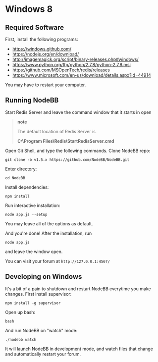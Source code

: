 Windows 8
=========

Required Software
-----------------

First, install the following programs:

-   <https://windows.github.com/>
-   <https://nodejs.org/en/download/>
-   <http://imagemagick.org/script/binary-releases.php#windows/>
-   <https://www.python.org/ftp/python/2.7.8/python-2.7.8.msi>
-   <https://github.com/MSOpenTech/redis/releases>
-   <https://www.microsoft.com/en-us/download/details.aspx?id=44914>

You may have to restart your computer.

Running NodeBB
--------------

Start Redis Server and leave the command window that it starts in open

> **note**
>
> The default location of Redis Server is
>
> **C:\\Program Files\\Redis\\StartRedisServer.cmd**

Open Git Shell, and type the following commands. Clone NodeBB repo:

```
git clone -b v1.5.x https://github.com/NodeBB/NodeBB.git
```

Enter directory:

```
cd NodeBB
```

Install dependencies:

```
npm install
```

Run interactive installation:

```
node app.js --setup
```

You may leave all of the options as default.

And you're done! After the installation, run

```
node app.js
```

and leave the window open.

You can visit your forum at `http://127.0.0.1:4567/`

Developing on Windows
---------------------

It's a bit of a pain to shutdown and restart NodeBB everytime you make
changes. First install supervisor:

```
npm install -g supervisor
```

Open up bash:

```
bash
```

And run NodeBB on "watch" mode:

```
./nodebb watch
```

It will launch NodeBB in development mode, and watch files that change
and automatically restart your forum.
